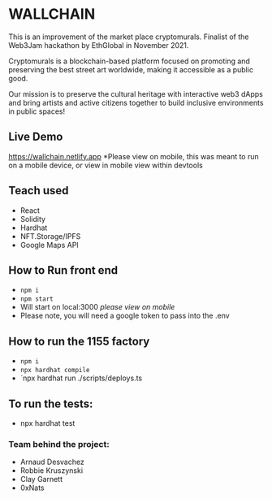 # WALLCHAIN

This is an improvement of the market place cryptomurals. Finalist of the Web3Jam hackathon by EthGlobal in November 2021.

Cryptomurals is a blockchain-based platform focused on promoting and preserving the best street art worldwide, making it accessible as a public good.

Our mission is to preserve the cultural heritage with interactive web3 dApps and bring artists and active citizens together to build inclusive environments in public spaces!

## Live Demo 
https://wallchain.netlify.app
*Please view on mobile, this was meant to run on a mobile device, or view in mobile view within devtools

## Teach used 
* React
* Solidity 
* Hardhat 
* NFT.Storage/IPFS
* Google Maps API

## How to Run front end 
* `npm i`
* `npm start`
* Will start on local:3000 *please view on mobile*
* Please note, you will need a google token to pass into the .env 

## How to run the 1155 factory 
* `npm i` 
* `npx hardhat compile`
* `npx hardhat run ./scripts/deploys.ts <local or matic>
  
## To run the tests: 
* npx hardhat test

### Team behind the project:
* Arnaud Desvachez
* Robbie Kruszynski 
* Clay Garnett
* 0xNats 
